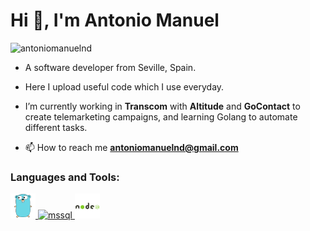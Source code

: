 
<h1 align="left">Hi 👋, I'm Antonio Manuel</h1>

<p align="left"> <img src="https://komarev.com/ghpvc/?username=antoniomanuelnd&label=Profile%20views&color=0e75b6&style=flat" alt="antoniomanuelnd" /> </p>

- A software developer from Seville, Spain.

- Here I upload useful code which I use everyday.

- I’m currently working in **Transcom** with **Altitude** and **GoContact** to create telemarketing campaigns, and learning Golang to automate different tasks.

- 📫 How to reach me **antoniomanuelnd@gmail.com**

<h3 align="left">Languages and Tools:</h3>
<p align="left"> <a href="https://golang.org" target="_blank" rel="noreferrer"> <img src="https://raw.githubusercontent.com/devicons/devicon/master/icons/go/go-original.svg" alt="go" width="40" height="40"/> </a> <a href="https://www.microsoft.com/en-us/sql-server" target="_blank" rel="noreferrer"> <img src="https://www.svgrepo.com/show/303229/microsoft-sql-server-logo.svg" alt="mssql" width="40" height="40"/> </a> <a href="https://nodejs.org" target="_blank" rel="noreferrer"> <img src="https://raw.githubusercontent.com/devicons/devicon/master/icons/nodejs/nodejs-original-wordmark.svg" alt="nodejs" width="40" height="40"/> </a> </p>
